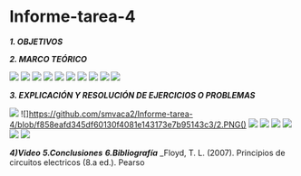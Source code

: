 # Informe-tarea-4

***1. OBJETIVOS***

***2. MARCO TEÓRICO*** 

![](https://github.com/smvaca2/Informe-tarea-4/blob/8df484a4f19737568e5b5286af8428cc46df9ecb/t1.PNG)
![](https://github.com/smvaca2/Informe-tarea-4/blob/8df484a4f19737568e5b5286af8428cc46df9ecb/t2.PNG)
![](https://github.com/smvaca2/Informe-tarea-4/blob/8df484a4f19737568e5b5286af8428cc46df9ecb/t3.PNG)
![](https://github.com/smvaca2/Informe-tarea-4/blob/8df484a4f19737568e5b5286af8428cc46df9ecb/t4.PNG)
![](https://github.com/smvaca2/Informe-tarea-4/blob/8df484a4f19737568e5b5286af8428cc46df9ecb/t5.PNG)
![](https://github.com/smvaca2/Informe-tarea-4/blob/8df484a4f19737568e5b5286af8428cc46df9ecb/t6.PNG)
![](https://github.com/smvaca2/Informe-tarea-4/blob/8df484a4f19737568e5b5286af8428cc46df9ecb/t7.PNG)
![](https://github.com/smvaca2/Informe-tarea-4/blob/8df484a4f19737568e5b5286af8428cc46df9ecb/t8.PNG)
![](https://github.com/smvaca2/Informe-tarea-4/blob/8df484a4f19737568e5b5286af8428cc46df9ecb/t9.PNG)
![](https://github.com/smvaca2/Informe-tarea-4/blob/8df484a4f19737568e5b5286af8428cc46df9ecb/t10.PNG)

***3. EXPLICACIÓN Y RESOLUCIÓN DE EJERCICIOS O PROBLEMAS***

![](https://github.com/smvaca2/Informe-tarea-4/blob/f858eafd345df60130f4081e143173e7b95143c3/1.PNG)
![]https://github.com/smvaca2/Informe-tarea-4/blob/f858eafd345df60130f4081e143173e7b95143c3/2.PNG()
![](https://github.com/smvaca2/Informe-tarea-4/blob/f858eafd345df60130f4081e143173e7b95143c3/3.PNG)
![](https://github.com/smvaca2/Informe-tarea-4/blob/f858eafd345df60130f4081e143173e7b95143c3/4.PNG)
![](https://github.com/smvaca2/Informe-tarea-4/blob/f858eafd345df60130f4081e143173e7b95143c3/5.PNG)
![](https://github.com/smvaca2/Informe-tarea-4/blob/f858eafd345df60130f4081e143173e7b95143c3/6.PNG)
![](https://github.com/smvaca2/Informe-tarea-4/blob/f858eafd345df60130f4081e143173e7b95143c3/7.PNG)
![](https://github.com/smvaca2/Informe-tarea-4/blob/f858eafd345df60130f4081e143173e7b95143c3/8.PNG)

***4)Video***
***5.Conclusiones***
***6.Bibliografía***
_Floyd, T. L. (2007). Principios de circuitos electricos (8.a ed.). Pearso
